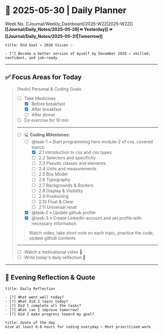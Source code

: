 # 🌼 **2025-05-30** | Daily Planner

Week No. [[Journal/Weekly_Dashboard/2025-W22|2025-W22]]
**[[Journal/Daily_Notes/2025-05-29|⏪ Yesterday]] ⏩ [[Journal/Daily_Notes/2025-05-31|Tomorrow]]**

```ad-important
title: End Goal » 2026 Vision ✨

- ["] Become a better version of myself by December 2026 — skilled, confident, and job-ready.
```

---
## ✅ Focus Areas for Today

> [!todo] Personal & Coding Goals
> - [ ] Take Medicines
> 	- [x] Before breakfast
> 	- [x] After breakfast
> 	- [ ] After dinner
> - [ ] Do exercise for 10 min
> ---
> - [ ] 💻 **Coding Milestones**:
> 	- [ ] @task-1 » Start programming hero module-2 of css, covered topics:
> 		- [x] 2.1 Introduction to css and css types
> 		- [ ] 2.2 Selectors and specificity
> 		- [ ] 2.3 Pseudo classes and elements
> 		- [ ] 2.4 Units and measurements
> 		- [ ] 2.5 Box Model
> 		- [ ] 2.6 Typography
> 		- [ ] 2.7 Backgrounds & Borders
> 		- [ ] 2.8 Display & Visibility
> 		- [ ] 2.9 Positioning
> 		- [ ] 2.10 Float & Clear
> 		- [ ] 2.11 Universal reset
> 	- [x] @task-2 » Update github profile
> 	- [x] @task-3 » Create LinkedIn account and set profile with necessary information
> 	      
> > Watch video, take short note on each topic, practice the code, update github contents
> ---
> - [ ] Watch a motivational video 🎥
> - [ ] Write today's daily reflection 📝

---
## 🌻 Evening Reflection & Quote

```ad-summary
title: Daily Reflection

- [?] What went well today?  
- [?] What did I learn today?  
- [?] Did I complete all the tasks?  
- [?] What can I improve tomorrow?  
- [?] Did I make progress toward my goal?  

```

```ad-quote
title: Quote of the day
Give at least 6-8 hours for coding everyday — Most prioritized work
``` 
